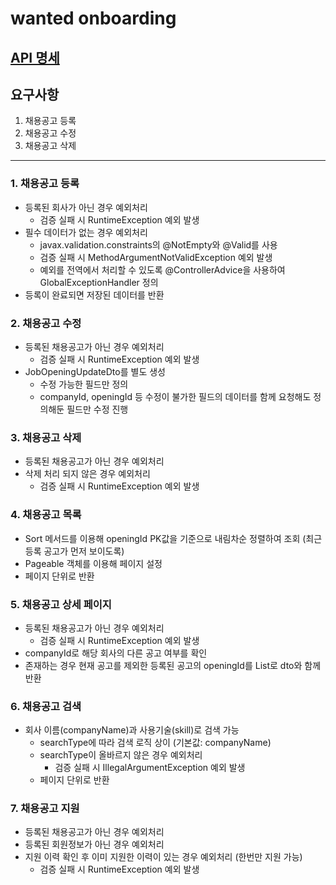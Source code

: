 # wanted onboarding

## [API 명세](https://github.com/Yuurim98/wanted-pre-onboarding-backend/wiki/REST-API)
## 요구사항
1. 채용공고 등록
2. 채용공고 수정
3. 채용공고 삭제
---
### 1. 채용공고 등록
* 등록된 회사가 아닌 경우 예외처리
  * 검증 실패 시 RuntimeException 예외 발생
* 필수 데이터가 없는 경우 예외처리
  * javax.validation.constraints의 @NotEmpty와 @Valid를 사용
  * 검증 실패 시 MethodArgumentNotValidException 예외 발생
  * 예외를 전역에서 처리할 수 있도록 @ControllerAdvice을 사용하여 GlobalExceptionHandler 정의
* 등록이 완료되면 저장된 데이터를 반환

### 2. 채용공고 수정
* 등록된 채용공고가 아닌 경우 예외처리
  * 검증 실패 시 RuntimeException 예외 발생
* JobOpeningUpdateDto를 별도 생성
  * 수정 가능한 필드만 정의
  * companyId, openingId 등 수정이 불가한 필드의 데이터를 함께 요청해도 정의해둔 필드만 수정 진행

### 3. 채용공고 삭제
* 등록된 채용공고가 아닌 경우 예외처리
* 삭제 처리 되지 않은 경우 예외처리
  * 검증 실패 시 RuntimeException 예외 발생

### 4. 채용공고 목록
* Sort 메서드를 이용해 openingId PK값을 기준으로 내림차순 정렬하여 조회 (최근 등록 공고가 먼저 보이도록)
* Pageable 객체를 이용해 페이지 설정
* 페이지 단위로 반환

### 5. 채용공고 상세 페이지
* 등록된 채용공고가 아닌 경우 예외처리
  * 검증 실패 시 RuntimeException 예외 발생
* companyId로 해당 회사의 다른 공고 여부를 확인 
* 존재하는 경우 현재 공고를 제외한 등록된 공고의 openingId를 List로 dto와 함께 반환

### 6. 채용공고 검색 
* 회사 이름(companyName)과 사용기술(skill)로 검색 가능
  * searchType에 따라 검색 로직 상이 (기본값: companyName)
  * searchType이 올바르지 않은 경우 예외처리
    * 검증 실패 시 IllegalArgumentException 예외 발생
  * 페이지 단위로 반환


### 7. 채용공고 지원
* 등록된 채용공고가 아닌 경우 예외처리
* 등록된 회원정보가 아닌 경우 예외처리
* 지원 이력 확인 후 이미 지원한 이력이 있는 경우 예외처리 (한번만 지원 가능)
  * 검증 실패 시 RuntimeException 예외 발생

